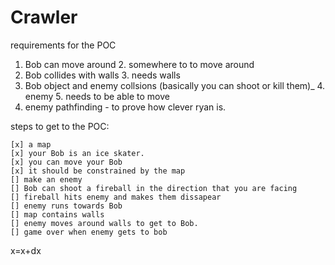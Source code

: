 # Crawler
requirements for the POC
1. Bob can move around
   2. somewhere to to move around
2. Bob collides with walls
   3. needs walls
3. Bob object and enemy collsions (basically you can shoot or kill them)_
   4. enemy
   5. needs to be able to move
4. enemy pathfinding - to prove how clever ryan is.


steps to get to the POC:
```
[x] a map
[x] your Bob is an ice skater.
[x] you can move your Bob
[x] it should be constrained by the map
[] make an enemy 
[] Bob can shoot a fireball in the direction that you are facing
[] fireball hits enemy and makes them dissapear
[] enemy runs towards Bob
[] map contains walls
[] enemy moves around walls to get to Bob.
[] game over when enemy gets to bob 
```
x=x+dx
